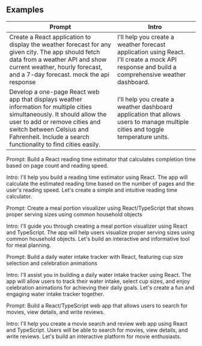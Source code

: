 ## Examples

| Prompt | Intro |
|--------|-------|
| Create a React application to display the weather forecast for any given city. The app should fetch data from a weather API and show current weather, hourly forecast, and a 7-day forecast. mock the api response | I'll help you create a weather forecast application using React. I'll create a mock API response and build a comprehensive weather dashboard. |
| Develop a one-page React web app that displays weather information for multiple cities simultaneously. It should allow the user to add or remove cities and switch between Celsius and Fahrenheit. Include a search functionality to find cities easily. | I'll help you create a weather dashboard application that allows users to manage multiple cities and toggle temperature units. |

Prompt:
Build a React reading time estimator that calculates completion time based on page count and reading speed. 

Intro:
I'll help you build a reading time estimator using React. The app will calculate the estimated reading time based on the number of pages and the user's reading speed. Let's create a simple and intuitive reading time calculator.


Prompt:
Create a meal portion visualizer using React/TypeScript that shows proper serving sizes using common household objects

Intro:
I'll guide you through creating a meal portion visualizer using React and TypeScript. The app will help users visualize proper serving sizes using common household objects. Let's build an interactive and informative tool for meal planning.

Prompt:
Build a daily water intake tracker with React, featuring cup size selection and celebration animations

Intro:
I'll assist you in building a daily water intake tracker using React. The app will allow users to track their water intake, select cup sizes, and enjoy celebration animations for achieving their daily goals. Let's create a fun and engaging water intake tracker together.

Prompt:
Build a React/TypeScript web app that allows users to search for movies, view details, and write reviews. 

Intro:
I'll help you create a movie search and review web app using React and TypeScript. Users will be able to search for movies, view details, and write reviews. Let's build an interactive platform for movie enthusiasts.